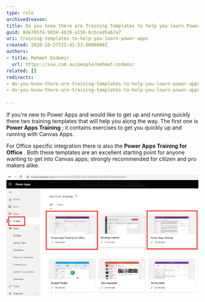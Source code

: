 ```yaml
---
type: rule
archivedreason: 
title: Do you know there are Training Templates to help you learn Power Apps (Canvas)?
guid: 8de785f4-9d34-4639-a15b-6cbced5a67a7
uri: training-templates-to-help-you-learn-power-apps
created: 2020-10-27T22:41:53.0000000Z
authors:
- title: Mehmet Ozdemir
  url: https://ssw.com.au/people/mehmet-ozdemir
related: []
redirects:
- do-you-know-there-are-training-templates-to-help-you-learn-power-apps-canvas
- do-you-know-there-are-training-templates-to-help-you-learn-power-apps-(canvas)

---
```


If you're new to Power Apps and would like to get up and running quickly there two training templates that will help you along the way. The first one is  **Power Apps Training** ; it contains exercises to get you quickly up and running with Canvas Apps.

For Office specific integration there is also the  **Power Apps Training for Office** . Both these templates are an excellent starting point for anyone wanting to get into Canvas apps; strongly recommended for citizen and pro makers alike.

<!--endintro-->

![Figure: Power Apps Training and Power Apps Training for Office](/rules/training-templates-to-help-you-learn-power-apps/power-apps-training.png)

